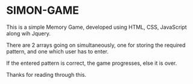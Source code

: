 # SIMON-GAME

This is a simple Memory Game, developed using HTML, CSS, JavaScript along wih Jquery.

There are 2 arrays going on simultaneously, one for storing the required pattern, and one which user has to enter.

If the entered pattern is correct, the game progresses, else it is over.

Thanks for reading through this.
